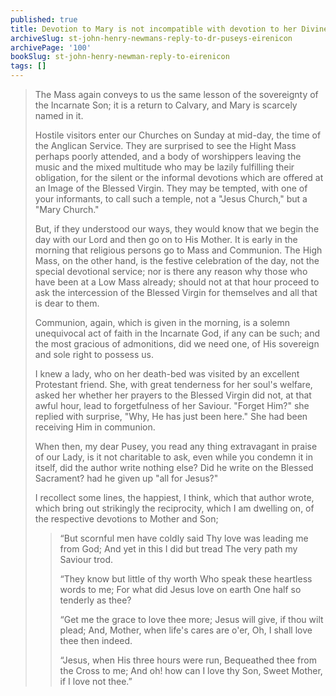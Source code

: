 ```yaml
---
published: true
title: Devotion to Mary is not incompatible with devotion to her Divine Son
archiveSlug: st-john-henry-newmans-reply-to-dr-puseys-eirenicon
archivePage: '100'
bookSlug: st-john-henry-newman-reply-to-eirenicon
tags: []
---
```


> The Mass again conveys to us the same lesson of the sovereignty of the Incarnate Son; it is a return to Calvary, and Mary is scarcely named in it.
>
> Hostile visitors enter our Churches on Sunday at mid-day, the time of the Anglican Service. They are surprised to see the Hight Mass perhaps poorly attended, and a body of worshippers leaving the music and the mixed multitude who may be lazily fulfilling their obligation, for the silent or the informal devotions which are offered at an Image of the Blessed Virgin. They may be tempted, with one of your informants, to call such a temple, not a "Jesus Church," but a "Mary Church."
>
> But, if they understood our ways, they would know that we begin the day with our Lord and then go on to His Mother. It is early in the morning that religious persons go to Mass and Communion. The High Mass, on the other hand, is the festive celebration of the day, not the special devotional service; nor is there any reason why those who have been at a Low Mass already; should not at that hour proceed to ask the intercession of the Blessed Virgin for themselves and all that is dear to them.
>
> Communion, again, which is given in the morning, is a solemn unequivocal act of faith in the Incarnate God, if any can be such; and the most gracious of admonitions, did we need one, of His sovereign and sole right to possess us.
>
> I knew a lady, who on her death-bed was visited by an excellent Protestant friend. She, with great tenderness for her soul's welfare, asked her whether her prayers to the Blessed Virgin did not, at that awful hour, lead to forgetfulness of her Saviour. "Forget Him?" she replied with surprise, "Why, He has just been here." She had been receiving Him in communion.
>
> When then, my dear Pusey, you read any thing extravagant in praise of our Lady, is it not charitable to ask, even while you condemn it in itself, did the author write nothing else? Did he write on the Blessed Sacrament? had he given up "all for Jesus?"
>
> I recollect some lines, the happiest, I think, which that author wrote, which bring out strikingly the reciprocity, which I am dwelling on, of the respective devotions to Mother and Son;
>
>> “But scornful men have coldly said
>> Thy love was leading me from God;
>> And yet in this I did but tread
>> The very path my Saviour trod.
>> 
>> “They know but little of thy worth
>> Who speak these heartless words to me;
>> For what did Jesus love on earth
>> One half so tenderly as thee?
>> 
>> “Get me the grace to love thee more;
>> Jesus will give, if thou wilt plead;
>> And, Mother, when life's cares are o'er,
>> Oh, I shall love thee then indeed.
>> 
>> “Jesus, when His three hours were run,
>> Bequeathed thee from the Cross to me;
>> And oh! how can I love thy Son,
>> Sweet Mother, if I love not thee.”
